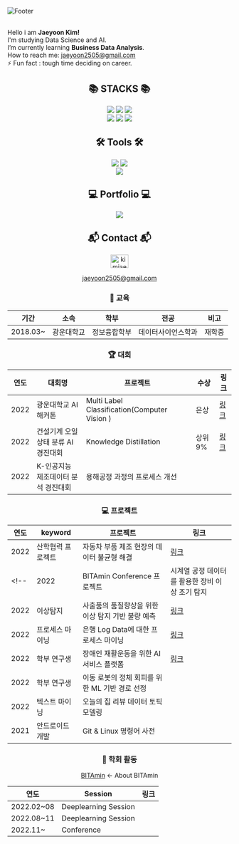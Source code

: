 ![Footer](https://capsule-render.vercel.app/api?type=waving&color=auto&height=200&section=footer&text=Jaeyoon'sGithub)
<br/> <br/>
  
Hello i am **Jaeyoon Kim!**<br/> 
I'm studying Data Science and AI.<br/>
I’m currently learning **Business Data Analysis**.<br/> 
How to reach me: jaeyoon2505@gmail.com<br/> 
⚡ Fun fact : tough time deciding on career.<br/> 


<div align=center><h2>📚 STACKS 📚</h2></div>
<div align=center> 
  <p>
  <img src="https://img.shields.io/badge/python-3776AB?style=flat-square&logo=python&logoColor=white">
  <img src="https://img.shields.io/badge/R-276DC3?style=flat-square&logo=R&logoColor=white">
  <img src="https://img.shields.io/badge/mysql-4479A1?style=flat-square&logo=mysql&logoColor=white"> <br/> 
  <img src="https://img.shields.io/badge/github-181717?style=flat-square&logo=github&logoColor=white">
  <img src="https://img.shields.io/badge/PyTorch-EE4C2C?style=flat-square&logo=PyTorch&logoColor=white">
  <img src="https://img.shields.io/badge/Pandas-150458?style=flat-square&logo=Pandas&logoColor=white">
  <p>
</div>

<div align=center><h2>🛠 Tools 🛠</h2></div>

<div align="center">
  <img src="https://img.shields.io/badge/VisualStudeioCode-007ACC?style=flat-square&logo=VisualStudioCode&logoColor=white"/>
  <img src="https://img.shields.io/badge/Jupyter-F37626?style=flat-square&logo=Jupyter&logoColor=white"/><br/> 
  <img src="https://img.shields.io/badge/Google Colab-F9AB00?style=flat-square&logo=Google Colab&logoColor=white"/>  
</div>

<div align=center><h2>💻 Portfolio 💻</h2></div>

<div align="center">
  <a href="https://kimjaeyoonn.tistory.com/"><img src="https://img.shields.io/badge/Tistory-000000?style=flat-square&logo=Tistory&logoColor=white"/></a>
  
</div>

<div align=center><h2> 📬 Contact 📬 </h2></div>
<div align=center><a href="https://instagram.com/kimjaeyoonn__" target="blank"><img align="center" src="https://raw.githubusercontent.com/rahuldkjain/github-profile-readme-generator/master/src/images/icons/Social/instagram.svg" alt="kimjaeyoonn__" height="30" width="40" /></a>

  jaeyoon2505@gmail.com
</p>

### 📝 교육
|기간|소속|학부|전공|비고|
|-|-|-|-|-|
|2018.03~|광운대학교|정보융합학부|데이터사이언스학과|재학중|

### 🏆 대회
|연도|대회명|프로젝트|수상|링크|
|-|-|-|-|-|
|2022|광운대학교 AI 해커톤|Multi Label Classification(Computer Vision )|은상|<a href="https://github.com/kimjaeyoonn/DACON/tree/main/KWU_AI_Hackathon" target="_blank">링크</a>|
|2022|건설기계 오일 상태 분류 AI 경진대회|Knowledge Distillation|상위 9%|<a href="https://github.com/kimjaeyoonn/DACON/tree/main/Construction_machinery_oil_Classification" target="_blank">링크</a>|
|2022|K-인공지능 제조데이터 분석 경진대회|용해공정 과정의 프로세스 개선|||
### 💻 프로젝트
|연도|keyword|프로젝트|링크|
|-|-|-|-|
|2022|산학협력 프로젝트|자동차 부품 제조 현장의 데이터 불균형 해결|<a href="https://github.com/kimjaeyoonn/Industry_University_Cooperation_Project" target="_blank">링크</a>|
<!-- |2022|BITAmin Conference 프로젝트|시계열 공정 데이터를 활용한 장비 이상 조기 탐지|<a href="https://github.com/kimjaeyoonn/BITAmin_Conference" target="_blank">링크</a>| -->
|2022|이상탐지|사출품의 품질향상을 위한 이상 탐지 기반 불량 예측|<a href="https://github.com/kimjaeyoonn/ML_Project/tree/main/Anomaly%20Detection" target="_blank">링크</a>|
|2022|프로세스 마이닝|은행 Log Data에 대한 프로세스 마이닝|<a href="https://kimjaeyoonn.tistory.com/19" target="_blank">링크</a>|
|2022|학부 연구생|장애인 재활운동을 위한 AI 서비스 플랫폼|<a href="https://github.com/kimjaeyoonn/AI_Healthcare_Project" target="_blank">링크</a>|
|2022|학부 연구생|이동 로봇의 정체 회피를 위한 ML 기반 경로 선정||
|2022|텍스트 마이닝|오늘의 집 리뷰 데이터 토픽 모델링||
|2021|안드로이드 개발|Git & Linux 명령어 사전||
### 🏫 학회 활동 
[BITAmin](https://github.com/BitaminOfficial) <- About BITAmin

|연도|Session|링크|
|-|-|-|
|2022.02~08|Deeplearning Session||
|2022.08~11|Deeplearning Session||
|2022.11~|Conference||










